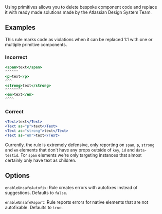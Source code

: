 Using primitives allows you to delete bespoke component code and replace it with ready made
solutions made by the Atlassian Design System Team.

## Examples

This rule marks code as violations when it can be replaced 1:1 with one or multiple primitive
components.

### Incorrect

```jsx
<span>text</span>
^^^^^^
<p>text</p>
^^^
<strong>text</strong>
^^^^^^^^
<em>text</em>
^^^^
```

### Correct

```jsx
<Text>text</Text>
<Text as="p">text</Text>
<Text as="strong">text</Text>
<Text as="em">text</Text>
```

Currently, the rule is extremely defensive, only reporting on `span`, `p`, `strong` and `em`
elements that don't have any props outside of `key`, `id` and `data-testid`. For `span` elements
we're only targeting instances that almost certainly only have text as children.

## Options

`enableUnsafeAutofix`: Rule creates errors with autofixes instead of suggestions. Defaults to
`false`.

`enableUnsafeReport`: Rule reports errors for native elements that are not autofixable. Defaults to
`true`.
